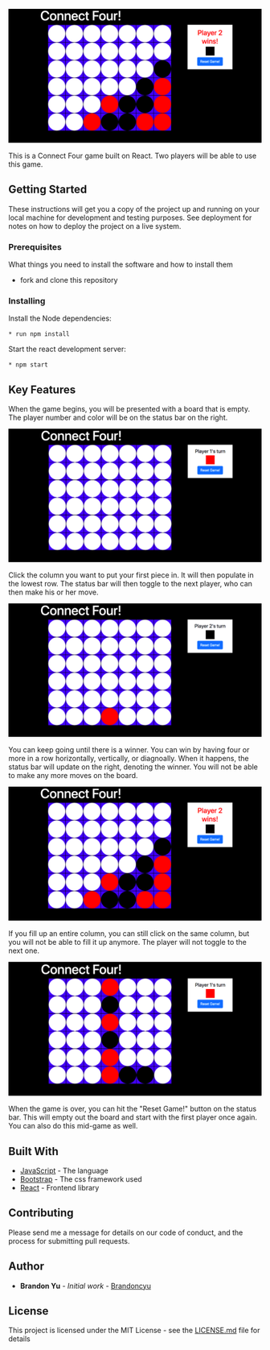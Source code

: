 ![screenshot](./photos/splash-image.png)

This is a Connect Four game built on React. Two players will be able to use this game.


## Getting Started

These instructions will get you a copy of the project up and running on your local machine for development and testing purposes. See deployment for notes on how to deploy the project on a live system.

### Prerequisites

What things you need to install the software and how to install them

* fork and clone this repository

### Installing

Install the Node dependencies:

```shell
* run npm install
```

Start the react development server:

```shell
* npm start
```

## Key Features

When the game begins, you will be presented with a board that is empty. The player number and color will be on the status bar on the right.

![screenshot](./photos/empty.png)

Click the column you want to put your first piece in. It will then populate in the lowest row. The status bar will then toggle to the next player, who can then make his or her move.

![screenshot](./photos/first-move.png)

You can keep going until there is a winner. You can win by having four or more in a row horizontally, vertically, or diagnoally. When it happens, the status bar will update on the right, denoting the winner. You will not be able to make any more moves on the board.

![screenshot](./photos/splash-image.png)

If you fill up an entire column, you can still click on the same column, but you will not be able to fill it up anymore. The player will not toggle to the next one.

![screenshot](./photos/full-column.png)

When the game is over, you can hit the "Reset Game!" button on the status bar. This will empty out the board and start with the first player once again. You can also do this mid-game as well.

## Built With

* [JavaScript](https://www.javascript.com/) - The language
* [Bootstrap](https://bootstrap.com/) - The css framework used
* [React](https://reactjs.org/) - Frontend library

## Contributing

Please send me a message for details on our code of conduct, and the process for submitting pull requests.

## Author

* **Brandon Yu** - *Initial work* - [Brandoncyu](https://github.com/Brandoncyu)

## License

This project is licensed under the MIT License - see the [LICENSE.md](LICENSE.md) file for details
